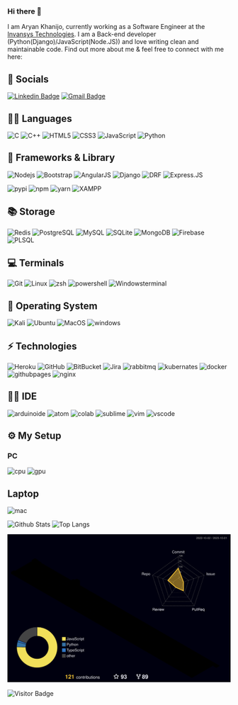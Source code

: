 ### Hi there 👋

I am Aryan Khanijo, currently working as a Software Engineer at the [Invansys Technologies](). I am a Back-end developer (Python(Django)/JavaScript(Node.JS)) and love writing clean and maintainable code. Find out more about me & feel free to connect with me here:

## 👨 Socials
[![Linkedin Badge](https://img.shields.io/badge/LinkedIn-0077B5?style=for-the-badge&logo=linkedin&logoColor=white)](https://www.linkedin.com/in/aryan-khanijo-8700a1229/)
[![Gmail Badge](https://img.shields.io/badge/Gmail-D14836?style=for-the-badge&logo=gmail&logoColor=white)](mailto:aryan.khanijo@gmail.com)



## 🧑‍💻 Languages

![C](https://img.shields.io/badge/C-00599C?style=for-the-badge&logo=c&logoColor=white)
![C++](https://img.shields.io/badge/C%2B%2B-00599C?style=for-the-badge&logo=c%2B%2B&logoColor=white)
![HTML5](https://img.shields.io/badge/HTML5-E34F26?style=for-the-badge&logo=html5&logoColor=white)
![CSS3](https://img.shields.io/badge/CSS3-1572B6?style=for-the-badge&logo=css3&logoColor=white)
![JavaScript](https://img.shields.io/badge/JavaScript-323330?style=for-the-badge&logo=javascript&logoColor=F7DF1E)
![Python](https://img.shields.io/badge/Python-FFD43B?style=for-the-badge&logo=python&logoColor=blue)

## 🚀 Frameworks & Library

![Nodejs](https://img.shields.io/badge/Node.js-339933?style=for-the-badge&logo=nodedotjs&logoColor=white)
![Bootstrap](https://img.shields.io/badge/Bootstrap-563D7C?style=for-the-badge&logo=bootstrap&logoColor=white)
![AngularJS](https://img.shields.io/badge/AngularJS-E23237?style=for-the-badge&logo=angularjs&logoColor=white)
![Django](https://img.shields.io/badge/Django-092E20?style=for-the-badge&logo=django&logoColor=green)
![DRF](https://img.shields.io/badge/django%20rest-ff1709?style=for-the-badge&logo=django&logoColor=white)
![Express.JS](https://img.shields.io/badge/Express.js-000000?style=for-the-badge&logo=express&logoColor=white)
<!-- ![JQuery](https://img.shields.io/badge/jQuery-0769AD?style=for-the-badge&logo=jquery&logoColor=white)
![Numpy](https://img.shields.io/badge/Numpy-777BB4?style=for-the-badge&logo=numpy&logoColor=white)
![Scipy](https://img.shields.io/badge/SciPy-654FF0?style=for-the-badge&logo=SciPy&logoColor=white)
![Pandas](https://img.shields.io/badge/Pandas-2C2D72?style=for-the-badge&logo=pandas&logoColor=white)
![ScikitLearn](https://img.shields.io/badge/scikit_learn-F7931E?style=for-the-badge&logo=scikit-learn&logoColor=white)
![OpenCV](https://img.shields.io/badge/OpenCV-27338e?style=for-the-badge&logo=OpenCV&logoColor=white) -->
![pypi](https://img.shields.io/badge/pypi-3775A9?style=for-the-badge&logo=pypi&logoColor=white)
![npm](https://img.shields.io/badge/npm-CB3837?style=for-the-badge&logo=npm&logoColor=white)
![yarn](https://img.shields.io/badge/Yarn-2C8EBB?style=for-the-badge&logo=yarn&logoColor=white)
![XAMPP](https://img.shields.io/badge/Xampp-F37623?style=for-the-badge&logo=xampp&logoColor=white)

## 📚 Storage

![Redis](https://img.shields.io/badge/redis-CC0000.svg?&style=for-the-badge&logo=redis&logoColor=white)
![PostgreSQL](https://img.shields.io/badge/PostgreSQL-316192?style=for-the-badge&logo=postgresql&logoColor=white)
![MySQL](https://img.shields.io/badge/MySQL-005C84?style=for-the-badge&logo=mysql&logoColor=white)
![SQLite](https://img.shields.io/badge/SQLite-07405E?style=for-the-badge&logo=sqlite&logoColor=white)
![MongoDB](https://img.shields.io/badge/MongoDB-4EA94B?style=for-the-badge&logo=mongodb&logoColor=white)
![Firebase](https://img.shields.io/badge/firebase-ffca28?style=for-the-badge&logo=firebase&logoColor=black)
![PLSQL](https://img.shields.io/badge/PLSQL-F80000?style=for-the-badge&logo=oracle&logoColor=black)
<!-- 
## 💡 Prototyping Platforms

![RaspberryPi](https://img.shields.io/badge/Raspberry%20Pi-A22846?style=for-the-badge&logo=Raspberry%20Pi&logoColor=white)
![Arduino](https://img.shields.io/badge/Arduino-00979D?style=for-the-badge&logo=Arduino&logoColor=white) -->

## 💻 Terminals

![Git](https://img.shields.io/badge/GIT-E44C30?style=for-the-badge&logo=git&logoColor=white)
![Linux](https://img.shields.io/badge/Linux-FCC624?style=for-the-badge&logo=linux&logoColor=black)
![zsh](https://img.shields.io/badge/zsh-000000?style=for-the-badge&logo=iterm2&logoColor=white)
![powershell](https://img.shields.io/badge/powershell-5391FE?style=for-the-badge&logo=powershell&logoColor=white)
![Windowsterminal](https://img.shields.io/badge/windows%20terminal-4D4D4D?style=for-the-badge&logo=windows%20terminal&logoColor=white)

## 💽 Operating System

![Kali](https://img.shields.io/badge/Kali_Linux-557C94?style=for-the-badge&logo=kali-linux&logoColor=white)
![Ubuntu](https://img.shields.io/badge/Ubuntu-E95420?style=for-the-badge&logo=ubuntu&logoColor=white)
![MacOS](https://img.shields.io/badge/mac%20os-000000?style=for-the-badge&logo=apple&logoColor=white)
![windows](https://img.shields.io/badge/Windows-0078D6?style=for-the-badge&logo=windows&logoColor=white)

## ⚡ Technologies

![Heroku](https://img.shields.io/badge/Heroku-430098?style=for-the-badge&logo=heroku&logoColor=white)
![GitHub](https://img.shields.io/badge/GitHub-100000?style=for-the-badge&logo=github&logoColor=white)
![BitBucket](https://img.shields.io/badge/Bitbucket-0747a6?style=for-the-badge&logo=bitbucket&logoColor=white)
![Jira](https://img.shields.io/badge/Jira-0052CC?style=for-the-badge&logo=Jira&logoColor=white)
![rabbitmq](https://img.shields.io/badge/rabbitmq-%23FF6600.svg?&style=for-the-badge&logo=rabbitmq&logoColor=white)
![kubernates](https://img.shields.io/badge/kubernetes-326ce5.svg?&style=for-the-badge&logo=kubernetes&logoColor=white)
![docker](https://img.shields.io/badge/Docker-2CA5E0?style=for-the-badge&logo=docker&logoColor=white)
![githubpages](https://img.shields.io/badge/GitHub%20Pages-222222?style=for-the-badge&logo=GitHub%20Pages&logoColor=white)
![nginx](https://img.shields.io/badge/Nginx-009639?style=for-the-badge&logo=nginx&logoColor=white)

## 👩‍💻 IDE

![arduinoide](https://img.shields.io/badge/Arduino_IDE-00979D?style=for-the-badge&logo=arduino&logoColor=white)
![atom](https://img.shields.io/badge/Atom-66595C?style=for-the-badge&logo=Atom&logoColor=white)
![colab](https://img.shields.io/badge/Colab-F9AB00?style=for-the-badge&logo=googlecolab&color=525252)
![sublime](https://img.shields.io/badge/sublime_text-%23575757.svg?&style=for-the-badge&logo=sublime-text&logoColor=important)
![vim](https://img.shields.io/badge/VIM-%2311AB00.svg?&style=for-the-badge&logo=vim&logoColor=white) 
![vscode](https://img.shields.io/badge/VSCode-0078D4?style=for-the-badge&logo=visual%20studio%20code&logoColor=white)

## ⚙️ My Setup
### PC

![cpu](https://img.shields.io/badge/AMD%20Ryzen_7_5800X-ED1C24?style=for-the-badge&logo=amd&logoColor=white)
![gpu](https://img.shields.io/badge/NVIDIA-RTX2070S-76B900?style=for-the-badge&logo=nvidia&logoColor=white)

## Laptop

![mac](https://img.shields.io/badge/apple%20macbook%20air%20M1-333333?style=for-the-badge&logo=apple&logoColor=white)

![Github Stats](https://github-readme-stats.vercel.app/api?username=Aryan-Khanijo&count_private=true&show_icons=true&include_all_commits=true&theme=dark)
![Top Langs](https://github-readme-stats.vercel.app/api/top-langs/?username=aryan-khanijo&hide=TeX&layout=compact&theme=dark)

![](./profile-3d-contrib/profile-night-rainbow.svg)

![Visitor Badge](https://visitor-badge.laobi.icu/badge?page_id=aryan-khanijo)
